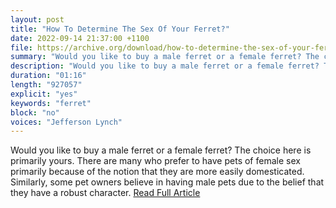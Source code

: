 ```yaml
---
layout: post
title: "How To Determine The Sex Of Your Ferret?"
date: 2022-09-14 21:37:00 +1100
file: https://archive.org/download/how-to-determine-the-sex-of-your-ferret/how%20to%20determine%20the%20sex%20of%20your%20ferret.mp3
summary: "Would you like to buy a male ferret or a female ferret? The choice here is primarily yours."
description: "Would you like to buy a male ferret or a female ferret? The choice here is primarily yours."
duration: "01:16" 
length: "927057"
explicit: "yes" 
keywords: "ferret"
block: "no" 
voices: "Jefferson Lynch"
---
```


Would you like to buy a male ferret or a female ferret? The choice here is primarily yours. There are many who prefer to have pets of female sex primarily because of the notion that they are more easily domesticated. Similarly, some pet owners believe in having male pets due to the belief that they have a robust character. [Read Full Article](https://ferretvoice.com/ferret-beginners/how-to-determine-the-sex-of-your-ferret/)

